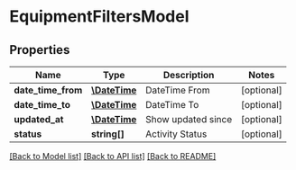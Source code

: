 # EquipmentFiltersModel

## Properties
Name | Type | Description | Notes
------------ | ------------- | ------------- | -------------
**date_time_from** | [**\DateTime**](\DateTime.md) | DateTime From | [optional] 
**date_time_to** | [**\DateTime**](\DateTime.md) | DateTime To | [optional] 
**updated_at** | [**\DateTime**](\DateTime.md) | Show updated since | [optional] 
**status** | **string[]** | Activity Status | [optional] 

[[Back to Model list]](../README.md#documentation-for-models) [[Back to API list]](../README.md#documentation-for-api-endpoints) [[Back to README]](../README.md)


